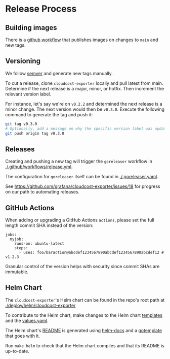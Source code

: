 # Release Process

## Building images

There is a [github workflow](../../.github/workflows/docker.yml) that publishes images on changes to `main` and new tags.

## Versioning

We follow [semver](https://semver.org/) and generate new tags manually.

To cut a release, clone `cloudcost-exporter` locally and pull latest from main.
Determine if the next release is a major, minor, or hotfix.
Then increment the relevant version label.

For instance, let's say we're on `v0.2.2` and determined the next release is a minor change.
The next version would then be `v0.3.0`.
Execute the following command to generate the tag and push it:

```sh
git tag v0.3.0
# Optionally, add a message on why the specific version label was updated: git tag v0.3.0 -m "Adds liveness probes with backwards compatibility"
git push origin tag v0.3.0
```

## Releases

Creating and pushing a new tag will trigger the `goreleaser` workflow in [./.github/workflows/release.yml](https://github.com/grafana/cloudcost-exporter/tree/main/.github/workflows/release.yml).

The configuration for `goreleaser` itself can be found in [./.goreleaser.yaml](https://github.com/grafana/cloudcost-exporter/blob/main/.goreleaser.yaml).

See https://github.com/grafana/cloudcost-exporter/issues/18 for progress on our path to automating releases.

## GitHub Actions

When adding or upgrading a GitHub Actions `actions`, please set the full length commit SHA instead of the version:

```
jobs:
  myjob:
    runs-on: ubuntu-latest
    steps:
      - uses: foo/baraction@abcdef1234567890abcdef1234567890abcdef12 # v1.2.3
```

Granular control of the version helps with security since commit SHAs are immutable.

## Helm Chart

The `cloudcost-exporter`'s Helm chart can be found in the repo's root path at [./deploy/helm/cloudcost-exporter](../../deploy/helm/cloudcost-exporter/README.md)

To contribute to the Helm chart, make changes to the Helm chart [templates](../../deploy/helm/cloudcost-exporter/templates/) and the [values.yaml](../../deploy/helm/cloudcost-exporter/values.yaml).

The Helm chart's [README](../../deploy/helm/cloudcost-exporter/README.md) is generated using [helm-docs](https://github.com/norwoodj/helm-docs) and a [gotemplate](../../deploy/helm/cloudcost-exporter/README.md.gotmpl) that goes with it.

Run `make helm` to check that the Helm chart compiles and that its README is up-to-date.
